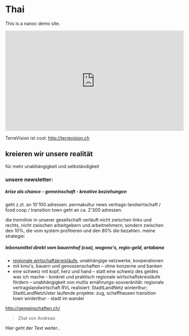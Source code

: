 Thai
====

This is a nanoc demo site. 


<iframe width="560" height="315" src="http://www.youtube.com/embed/Mum975q8yjs" frameborder="0" allowfullscreen></iframe>

TerreVision ist cool: <http://terrevision.ch>


## kreieren wir unsere realität
für mehr unabhängigkeit und selbständigkeit
 
### unsere newsletter:

##### krise als chance - gemeinschaft - kreative beziehungen 
geht z.zt. an 10'100 adressen.
permakultur news 
vertrags-landwirtschaft / food coop / transition town 
geht an ca. 2'300 adressen.

die _trennlinie_ in unserer gesellschaft verläuft nicht zwischen links und rechts, nicht zwischen arbeitgebern und arbeitnehmern, sondern zwischen den 10%, die vom system profitieren und den 80% die bezahlen. 
meine strategie:

##### lebensmittel direkt vom bauernhof (csa), wogeno's, regio-geld, artabana

* [regionale wirtschaftskreisläufe](http://gemeinschaften.ch/joomla/index.php), unabhängige  netzwerke, kooperationen
* mit kmu's, bauern und genossenschaften – ohne konzerne und banken
* eine schweiz mit kopf, herz und hand – statt eine schweiz des geldes
was ich mache - konkret und praktisch
regionale wirtschaftskreisläufe fördern – unabhängigkeit von multis
ernährungs-souveränität: regionale vertragslandwirtschaft RVL
realisiert: StadtLandNetz winterthur; StadtLandNetzUster
laufende projekte: zug, schaffhausen 
transition town winterthur - stadt im wandel


<http://gemeinschaften.ch/>

> Zitat von Andreas 

Hier geht der Text weiter..
